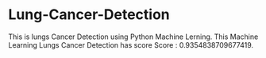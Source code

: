 # Lung-Cancer-Detection
This is lungs Cancer Detection using Python Machine Lerning.
This Machine Learning Lungs Cancer Detection has score Score :  0.9354838709677419.
